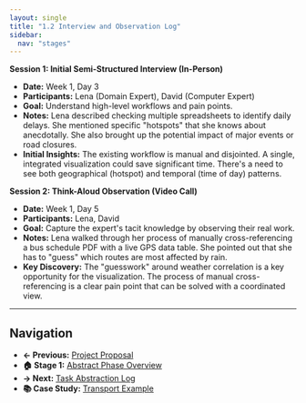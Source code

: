 ```yaml
---
layout: single
title: "1.2 Interview and Observation Log"
sidebar:
  nav: "stages"
---
```


**Session 1: Initial Semi-Structured Interview (In-Person)**
* **Date:** Week 1, Day 3
* **Participants:** Lena (Domain Expert), David (Computer Expert)
* **Goal:** Understand high-level workflows and pain points.
* **Notes:** Lena described checking multiple spreadsheets to identify daily delays. She mentioned specific "hotspots" that she knows about anecdotally. She also brought up the potential impact of major events or road closures.
* **Initial Insights:** The existing workflow is manual and disjointed. A single, integrated visualization could save significant time. There's a need to see both geographical (hotspot) and temporal (time of day) patterns.

**Session 2: Think-Aloud Observation (Video Call)**
* **Date:** Week 1, Day 5
* **Participants:** Lena, David
* **Goal:** Capture the expert's tacit knowledge by observing their real work.
* **Notes:** Lena walked through her process of manually cross-referencing a bus schedule PDF with a live GPS data table. She pointed out that she has to "guess" which routes are most affected by rain.
* **Key Discovery:** The "guesswork" around weather correlation is a key opportunity for the visualization. The process of manual cross-referencing is a clear pain point that can be solved with a coordinated view.

---

## Navigation
- **← Previous:** [Project Proposal](1.1-Project-Proposal-Transport-Example.md)
- **🏠 Stage 1:** [Abstract Phase Overview](README.md)
- **→ Next:** [Task Abstraction Log](1.3-Task-Abstraction-Log.md)
- **📚 Case Study:** [Transport Example](../Training-Materials/Case-Studies/README.md)
